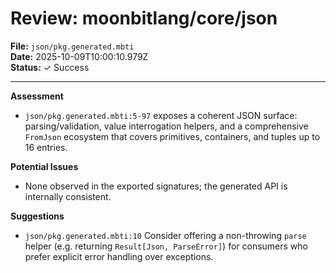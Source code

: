 # Review: moonbitlang/core/json

**File:** `json/pkg.generated.mbti`  
**Date:** 2025-10-09T10:00:10.979Z  
**Status:** ✓ Success

---

**Assessment**
- `json/pkg.generated.mbti:5-97` exposes a coherent JSON surface: parsing/validation, value interrogation helpers, and a comprehensive `FromJson` ecosystem that covers primitives, containers, and tuples up to 16 entries.

**Potential Issues**
- None observed in the exported signatures; the generated API is internally consistent.

**Suggestions**
- `json/pkg.generated.mbti:10` Consider offering a non-throwing `parse` helper (e.g. returning `Result[Json, ParseError]`) for consumers who prefer explicit error handling over exceptions.
